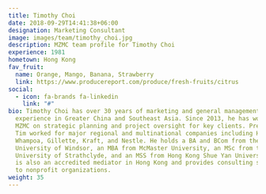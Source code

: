 ```yaml
---
title: Timothy Choi
date: 2018-09-29T14:41:38+06:00
designation: Marketing Consultant
image: images/team/timothy_choi.jpg
description: MZMC team profile for Timothy Choi
experience: 1981
hometown: Hong Kong
fav_fruit:
  name: Orange, Mango, Banana, Strawberry
  link: https://www.producereport.com/produce/fresh-fruits/citrus
social:
  - icon: fa-brands fa-linkedin
    link: "#"
bio: Timothy Choi has over 30 years of marketing and general management
  experience in Greater China and Southeast Asia. Since 2013, he has worked with
  MZMC on strategic planning and project oversight for key clients. Previously,
  Tim worked for major regional and multinational companies including Hutchison
  Whampoa, Gillette, Kraft, and Nestle. He holds a BA and BCom from the
  University of Windsor, an MBA from McMaster University, an MSc from the
  University of Strathclyde, and an MSS from Hong Kong Shue Yan University. Tim
  is also an accredited mediator in Hong Kong and provides consulting services
  to nonprofit organizations.
weight: 35
---
```

